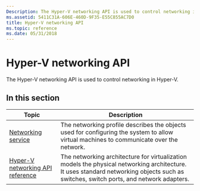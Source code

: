 ```yaml
---
Description: The Hyper-V networking API is used to control networking in Hyper-V.
ms.assetid: 5411C31A-606E-460D-9F35-E55C855AC7D0
title: Hyper-V networking API
ms.topic: reference
ms.date: 05/31/2018
---
```


# Hyper-V networking API

The Hyper-V networking API is used to control networking in Hyper-V.

## In this section



| Topic                                                                         | Description                                                                                                                                                                                      |
|-------------------------------------------------------------------------------|--------------------------------------------------------------------------------------------------------------------------------------------------------------------------------------------------|
| [Networking service](networking-service.md)<br/>                       | The networking profile describes the objects used for configuring the system to allow virtual machines to communicate over the network.<br/>                                               |
| [Hyper-V networking API reference](hyper-v-networking-classes.md)<br/> | The networking architecture for virtualization models the physical networking architecture. It uses standard networking objects such as switches, switch ports, and network adapters.<br/> |



 

 

 




